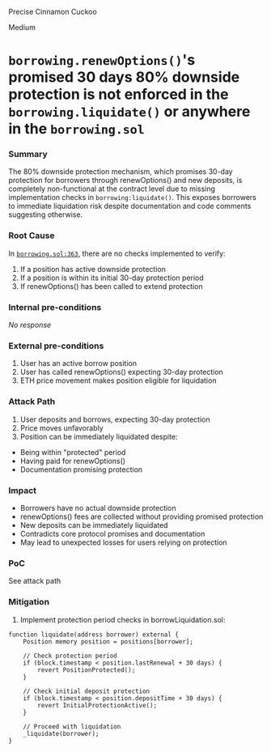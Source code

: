 Precise Cinnamon Cuckoo

Medium

# `borrowing.renewOptions()`'s promised 30 days 80% downside protection is not enforced in the `borrowing.liquidate()` or anywhere in the `borrowing.sol`

### Summary

The 80% downside protection mechanism, which promises 30-day protection for borrowers through renewOptions() and new deposits, is completely non-functional at the contract level due to missing implementation checks in `borrowing:liquidate()`. This exposes borrowers to immediate liquidation risk despite documentation and code comments suggesting otherwise.

### Root Cause

In [`borrowing.sol:363`](https://github.com/sherlock-audit/2024-11-autonomint/blob/main/Blockchain/Blockchian/contracts/Core_logic/borrowing.sol#L363-L409), there are no checks implemented to verify:

1. If a position has active downside protection
2. If a position is within its initial 30-day protection period
3. If renewOptions() has been called to extend protection

### Internal pre-conditions

_No response_

### External pre-conditions

1. User has an active borrow position
2. User has called renewOptions() expecting 30-day protection
3. ETH price movement makes position eligible for liquidation

### Attack Path

1. User deposits and borrows, expecting 30-day protection
2. Price moves unfavorably
3. Position can be immediately liquidated despite:
  - Being within "protected" period
  - Having paid for renewOptions()
  - Documentation promising protection

### Impact

- Borrowers have no actual downside protection
- renewOptions() fees are collected without providing promised protection
- New deposits can be immediately liquidated
- Contradicts core protocol promises and documentation
- May lead to unexpected losses for users relying on protection

### PoC

See attack path

### Mitigation

1. Implement protection period checks in borrowLiquidation.sol:

```solidity
function liquidate(address borrower) external {
    Position memory position = positions[borrower];
    
    // Check protection period
    if (block.timestamp < position.lastRenewal + 30 days) {
        revert PositionProtected();
    }
    
    // Check initial deposit protection
    if (block.timestamp < position.depositTime + 30 days) {
        revert InitialProtectionActive();
    }
    
    // Proceed with liquidation
    _liquidate(borrower);
}
```